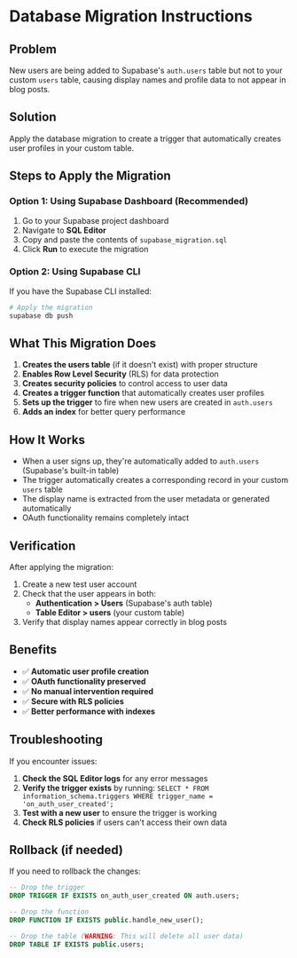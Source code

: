 # Database Migration Instructions

## Problem
New users are being added to Supabase's `auth.users` table but not to your custom `users` table, causing display names and profile data to not appear in blog posts.

## Solution
Apply the database migration to create a trigger that automatically creates user profiles in your custom table.

## Steps to Apply the Migration

### Option 1: Using Supabase Dashboard (Recommended)

1. Go to your Supabase project dashboard
2. Navigate to **SQL Editor**
3. Copy and paste the contents of `supabase_migration.sql`
4. Click **Run** to execute the migration

### Option 2: Using Supabase CLI

If you have the Supabase CLI installed:

```bash
# Apply the migration
supabase db push
```

## What This Migration Does

1. **Creates the users table** (if it doesn't exist) with proper structure
2. **Enables Row Level Security** (RLS) for data protection
3. **Creates security policies** to control access to user data
4. **Creates a trigger function** that automatically creates user profiles
5. **Sets up the trigger** to fire when new users are created in `auth.users`
6. **Adds an index** for better query performance

## How It Works

- When a user signs up, they're automatically added to `auth.users` (Supabase's built-in table)
- The trigger automatically creates a corresponding record in your custom `users` table
- The display name is extracted from the user metadata or generated automatically
- OAuth functionality remains completely intact

## Verification

After applying the migration:

1. Create a new test user account
2. Check that the user appears in both:
   - **Authentication > Users** (Supabase's auth table)
   - **Table Editor > users** (your custom table)
3. Verify that display names appear correctly in blog posts

## Benefits

- ✅ **Automatic user profile creation**
- ✅ **OAuth functionality preserved**
- ✅ **No manual intervention required**
- ✅ **Secure with RLS policies**
- ✅ **Better performance with indexes**

## Troubleshooting

If you encounter issues:

1. **Check the SQL Editor logs** for any error messages
2. **Verify the trigger exists** by running: `SELECT * FROM information_schema.triggers WHERE trigger_name = 'on_auth_user_created';`
3. **Test with a new user** to ensure the trigger is working
4. **Check RLS policies** if users can't access their own data

## Rollback (if needed)

If you need to rollback the changes:

```sql
-- Drop the trigger
DROP TRIGGER IF EXISTS on_auth_user_created ON auth.users;

-- Drop the function
DROP FUNCTION IF EXISTS public.handle_new_user();

-- Drop the table (WARNING: This will delete all user data)
DROP TABLE IF EXISTS public.users;
``` 